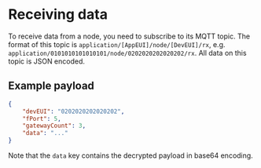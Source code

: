 # Receiving data

To receive data from a node, you need to subscribe to its MQTT topic. The format of this topic is `application/[AppEUI]/node/[DevEUI]/rx`, e.g. `application/0101010101010101/node/0202020202020202/rx`. All data on this topic is JSON encoded.

## Example payload

```json
{
    "devEUI": "0202020202020202",
    "fPort": 5,
    "gatewayCount": 3,
    "data": "..."
}
```

Note that the `data` key contains the decrypted payload in base64 encoding.
